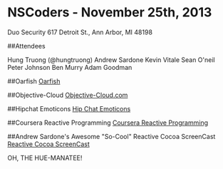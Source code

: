 # NSCoders - November 25th, 2013
Duo Security
617 Detroit St.,
Ann Arbor, MI 48198

##Attendees

Hung Truong (@hungtruong)
Andrew Sardone
Kevin Vitale
Sean O'neil
Peter Johnson
Ben Murry
Adam Goodman

##Oarfish
[Oarfish](http://en.wikipedia.org/wiki/Oarfish)


##Objective-Cloud
[Objective-Cloud.com](http://objective-cloud.com/)

##Hipchat Emoticons
[Hip Chat Emoticons](http://hipchat-emoticons.nyh.name)

##Coursera Reactive Programming
[Coursera Reactive Programming](https://www.coursera.org/course/reactive)

##Andrew Sardone's Awesome "So-Cool" Reactive Cocoa ScreenCast
[Reactive Cocoa ScreenCast](https://speakerdeck.com/andrewsardone/reactivecocoa-at-mobidevday-2013)

OH, THE HUE-MANATEE!